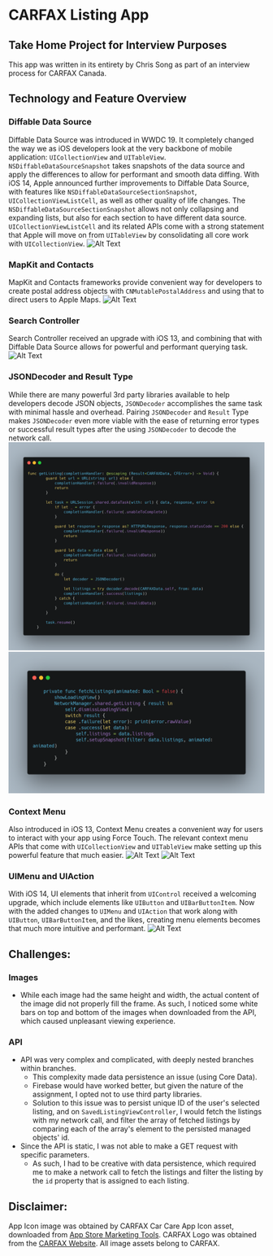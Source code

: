 # CARFAX Listing App
## Take Home Project for Interview Purposes
This app was written in its entirety by Chris Song as part of an interview process for CARFAX Canada.

## Technology and Feature Overview
### Diffable Data Source
Diffable Data Source was introduced in WWDC 19. It completely changed the way we as iOS developers look at the very backbone of mobile application: `UICollectionView` and `UITableView`. `NSDiffableDataSourceSnapshot` takes snapshots of the data source and apply the differences to allow for performant and smooth data diffing. With iOS 14, Apple announced further improvements to Diffable Data Source, with features like `NSDiffableDataSourceSectionSnapshot`, `UICollectionViewListCell`, as well as other quality of life changes. The `NSDiffableDataSourceSectionSnapshot` allows not only collapsing and expanding lists, but also for each section to have different data source. `UICollectionViewListCell` and its related APIs come with a strong statement that Apple will move on from `UITableView` by consolidating all core work with `UICollectionView`.
![Alt Text](Resources/DiffableDataSource.gif)

### MapKit and Contacts
MapKit and Contacts frameworks provide convenient way for developers to create postal address objects with `CNMutablePostalAddress` and using that to direct users to Apple Maps.
![Alt Text](Resources/MapKitContacts.gif)

### Search Controller
Search Controller received an upgrade with iOS 13, and combining that with Diffable Data Source allows for powerful and performant querying task.
![Alt Text](Resources/SearchController.gif)

### JSONDecoder and Result Type
While there are many powerful 3rd party libraries available to help developers decode JSON objects, `JSONDecoder` accomplishes the same task with minimal hassle and overhead. Pairing `JSONDecoder` and `Result` Type makes `JSONDecoder` even more viable with the ease of returning error types or successful result types after the using `JSONDecoder` to decode the network call.
![Alt Text](Resources/JSONDecoder.png) 
![Alt Text](Resources/resultType.png)

### Context Menu
Also introduced in iOS 13, Context Menu creates a convenient way for users to interact with your app using Force Touch. The relevant context menu APIs that come with `UICollectionView` and `UITableView` make setting up this powerful feature that much easier.
![Alt Text](Resources/ContextMenu.gif) ![Alt Text](Resources/ContextMenu2.gif)

### UIMenu and UIAction
With iOS 14, UI elements that inherit from `UIControl` received a welcoming upgrade, which include elements like `UIButton` and `UIBarButtonItem`. Now with the added changes to `UIMenu` and `UIAction` that work along with `UIButton`, `UIBarButtonItem`, and the likes, creating menu elements becomes that much more intuitive and performant.
![Alt Text](Resources/Sorting.gif)

## Challenges:
### Images
- While each image had the same height and width, the actual content of the image did not properly fill the frame. As such, I noticed some white bars on top and bottom of the images when downloaded from the API, which caused unpleasant viewing experience.
### API 
- API was very complex and complicated, with deeply nested branches within branches.
    - This complexity made data persistence an issue (using Core Data).
    - Firebase would have worked better, but given the nature of the assignment, I opted not to use third party libraries.
    - Solution to this issue was to persist unique ID of the user's selected listing, and on `SavedListingViewController`, I would fetch the listings with my network call, and filter the array of fetched listings by comparing each of the array's element to the persisted managed objects' id.
- Since the API is static, I was not able to make a GET request with specific parameters.
    - As such, I had to be creative with data persistence, which required me to make a network call to fetch the listings and filter the listing by the `id` property that is assigned to each listing.


## Disclaimer:
App Icon image was obtained by CARFAX Car Care App Icon asset, downloaded from [App Store Marketing Tools](https://tools.applemediaservices.com/app/552472249?country=us). CARFAX Logo was obtained from the [CARFAX Website](https://www.carfax.ca). All image assets belong to CARFAX.

